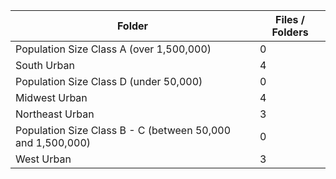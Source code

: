 | Folder                                                     |   Files / Folders |
|------------------------------------------------------------|-------------------|
| Population Size Class A (over 1,500,000)                   |                 0 |
| South Urban                                                |                 4 |
| Population Size Class D (under 50,000)                     |                 0 |
| Midwest Urban                                              |                 4 |
| Northeast Urban                                            |                 3 |
| Population Size Class B - C (between 50,000 and 1,500,000) |                 0 |
| West Urban                                                 |                 3 |